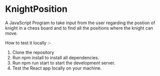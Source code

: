 # KnightPosition
A JavaScript Program to take input from the user regarding the postion of knight in a chess board and to find all the positions where the knight can move. 

How to test it locally :- 
1) Clone the repository
2) Run npm install to install all dependencies.
3) Run npm run start to start the development server.
4) Test the React app locally on your machine.


